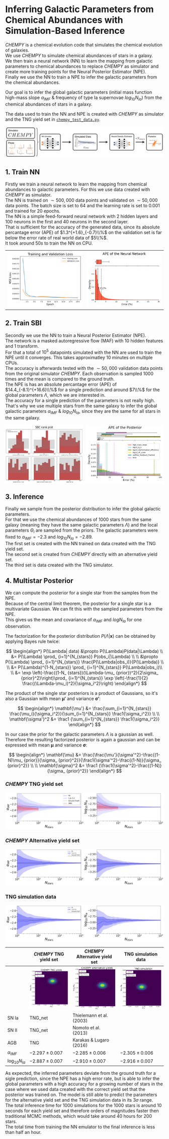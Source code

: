 # Inferring Galactic Parameters from Chemical Abundances with Simulation-Based Inference
$CHEMPY$ is a chemical evolution code that simulates the chemical evolution of galaxies. <br>
We use $CHEMPY$ to simulate chemical abundances of stars in a galaxy. <br>
We then train a neural network (NN) to learn the mapping from galactic parameters to chemical abundances to replace $CHEMPY$ as simulator and create more training points for the Neural Posterior Estimator (NPE). <br>
Finally we use the NN to train a NPE to infer the galactic parameters from the chemical abundances.

Our goal is to infer the global galactic parameters (initial mass function high-mass slope $\alpha_{IMF}$ & frequency of type Ia supernovae $log_{10}N_{Ia}$) from the chemical abundances of stars in a galaxy. <br>

The data used to train the NN and NPE is created with $CHEMPY$ as simulator and the TNG yield set in [``` chempy_test_data.py ```](chempy_test_data.py). <br>

<p align="center">
  <img src="plots/sbi_overview.png" />
</p>

## 1. Train NN
Firstly we train a neural network to learn the mapping from chemical abundances to galactic parameters. For this we use data created with $CHEMPY$ as simulator. <br>
The NN is trained on $\sim 500,000$ data points and validated on $\sim 50,000$ data points. The batch size is set to $64$ and the learning rate is set to $0.001$ and trained for $20$ epochs. <br>
The NN is a simple feed-forward neural network with $2$ hidden layers and $100$ neurons in the first and $40$ neurons in the second layer. <br>
That is sufficient for the accuracy of the generated data, since its absolute percantage error (APE) of $1.3^{+1.6}_{-0.7}\\%$ on the validation set is far below the error rate of real world data of $5\\%$. <br>
It took around $50s$ to train the NN on CPU. <br>

|||
:-------------------------:|:-------------------------:
![](plots/loss_NN_simulator.png)  |  ![](plots/ape_NN.png)


## 2. Train SBI
Secondly we use the NN to train a Neural Posterior Estimator (NPE). <br>
The network is a masked autoregressive flow (MAF) with $10$ hidden features and $1$ transform. <br>
For that a total of $10^5$ datapoints simulated with the NN are used to train the NPE until it converges.
This takes approximatley $10$ minutes on multiple CPUs. <br>
The accuracy is afterwards tested with the $\sim 50,000$ validation data points from the original simulator $CHEMPY$. Each observation is sampled $1000$ times and the mean is compared to the ground truth. <br>
The NPE is has an absolute percantage error (APE) of $14.4_{-8.1}^{+16.6}\\%$ for a single prediction and around $7\\%$ for the global parameters $\Lambda$, which we are interested in.<br>
The accuracy for a single prediction of the parameters is not really high. That's why we use multiple stars from the same galaxy to infer the global galactic parameters $\alpha_{IMF}$ & $log_{10}N_{Ia}$, since they are the same for all stars in the same galaxy. <br>

<div style="display: flex; justify-content: space-between;">
  <img src="plots/sbc_rank_plot_NPE_C.png" style="width: 49%;"/>
  <img src="plots/ape_posterior_NPE_C.png" style="width: 49%;"/>
</div>


## 3. Inference

Finally we sample from the posterior distribution to infer the global galactic parameters. <br>
For that we use the chemical abundances of $1000$ stars from the same galaxy (meaning they have the same galactic parameters $\Lambda$) and the local parameters $\Theta_i$ are sampled from the priors.
The galactic parameters were fixed to  $\alpha_{IMF} = -2.3$ and $log_{10}N_{Ia} = -2.89$. <br>
The first set is created with the NN trained on data created with the TNG yield set. <br>
The second set is created from $CHEMPY$ directly with an alternative yield set. <br>
The third set is data created with the TNG simulator. <br>

## 4. Multistar Posterior
We can compute the posterior for a single star from the samples from the NPE. <br>
Because of the central limit theorem, the posterior for a single star is a multivariate Gaussian. We can fit this with the sampled parameters from the NPE. <br>
This gives us the mean and covariance of $\alpha_{IMF}$ and $log{N_{Ia}}$ for one observation. <br>

The factorization for the posterior distribution  $P(\Lambda|\mathbf{x})$ can be obtained by applying Bayes rule twice:

$$ 
\begin{align*}
P(\Lambda| data) &\propto P(\Lambda)P(data|\Lambda) \\
&= P(\Lambda) \prod_ {i=1}^{N_{stars}} P(obs_i|\Lambda) \\ \\
&\propto P(\Lambda) \prod_ {i=1}^{N_{stars}} \frac{P(\Lambda|obs_i)}{P(\Lambda)} \\ \\
&= P(\Lambda)^{1-N_{stars}} \prod_ {i=1}^{N_{stars}} P(\Lambda|obs_i)\\ \\
&= \exp \left(-\frac{(1-N_ {stars})(\Lambda-\mu_ {prior})^2}{2\sigma_ {prior}^2}\right)\prod_ {i=1}^{N_{stars}} \exp \left(-\frac{1}{2} \frac{(\Lambda-\mu_i)^2}{\sigma_i^2}\right)
\end{align*} 
$$

The product of the single star posteriors is a product of Gaussians, so it's also a Gaussian with mean $\mathbf{\mu'}$ and variance $\mathbf{\sigma'}$:

$$
\begin{align*}
\mathbf{\mu'} &= \frac{\sum_{i=1}^{N_{stars}} \frac{\mu_i}{\sigma_i^2}}{\sum_{i=1}^{N_{stars}} \frac1{\sigma_i^2}} \\ \\
\mathbf{\sigma'}^2 &= \frac1 {\sum_{i=1}^{N_{stars}} \frac1{\sigma_i^2}}
\end{align*}
$$

In our case the prior for the galactic parameters $\Lambda$ is a gaussian as well. Therefore the resulting factorized posterior is again a gaussian and can be expressed with mean $\mathbf{\mu}$ and variance $\mathbf{\sigma}$:

$$
\begin{align*}
\mathbf{\mu} &= \frac{\frac{\mu'}{\sigma'^2}-\frac{(1-N)\mu_ {prior}}{\sigma_ {prior}^2}}{\frac1{\sigma'^2}-\frac{(1-N)}{\sigma_ {prior}^2}} \\ \\
\mathbf{\sigma}^2 &= \frac1 {\frac1{\sigma'^2}-\frac{(1-N)}{\sigma_ {prior}^2}}
\end{align*}
$$

### $CHEMPY$ TNG yield set
<p align="center">
  <img src="plots/CHEMPY TNG yields N_star comp.png" />
</p>

### $CHEMPY$ Alternative yield set
<p align="center">
  <img src="plots/CHEMPY alternative yields N_star.png" />
</p>

### TNG simulation data
<p align="center">
  <img src="plots/TNG simulation N_star.png" />
</p>

| | $CHEMPY$ TNG yield set | $CHEMPY$ Alternative yield set | TNG simulation data |
---|---|---|---
||![](plots/CHEMPY%20TNG%20yields.png)  |  ![](plots/CHEMPY%20alternative%20yields.png) | ![](plots/TNG%20simulation.png)
| SN Ia | TNG_net | Thielemann et al. (2003) |
| SN II | TNG_net | Nomoto et al. (2013) |
| AGB | TNG | Karakas & Lugaro (2016) |
| $\alpha_{IMF}$ | $-2.297 \pm 0.007$ | $-2.285 \pm 0.006$ | $-2.305 \pm 0.006$ |
|$\log_{10}N_{Ia}$| $-2.887 \pm 0.007$ | $-2.910 \pm 0.007$ | $-2.916 \pm 0.007$ |

As expected, the inferred parameters deviate from the ground truth for a sigle prediction, since the NPE has a high error rate, 
but is able to infer the global parameters with a high accuracy for a growing number of stars in the case where we used data created with the correct yield set
that the posterior was trained on. 
The model is still able to predict the parameters for the alternative yield set and the TNG simulation data in its $3 \sigma$ range. <br>
The total inference time for $1000$ simulations for the $1000$ stars is around $10$ seconds for each yield set and therefore orders of magnitudes faster then traditional MCMC methods, which would take around $40$ hours for $200$ stars. <br>
The total time from training the NN emulator to the final inference is less than half an hour. <br>
